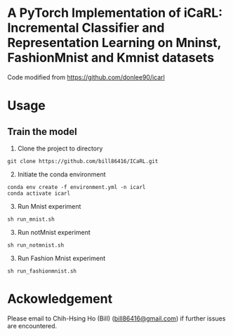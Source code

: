 # A PyTorch Implementation of  iCaRL: Incremental Classifier and Representation Learning on Mninst, FashionMnist and Kmnist datasets
Code modified from https://github.com/donlee90/icarl


# Usage
##  Train the model
1. Clone the project to directory 
```
git clone https://github.com/bill86416/ICaRL.git
```
2. Initiate the conda environment
```
conda env create -f environment.yml -n icarl
conda activate icarl
```
3. Run Mnist experiment
```
sh run_mnist.sh
```
3. Run notMnist experiment
```
sh run_notmnist.sh
```
3. Run Fashion Mnist experiment
```
sh run_fashionmnist.sh
```

# Ackowledgement
Please email to Chih-Hsing Ho (Bill) (bill86416@gmail.com) if further issues are encountered.

